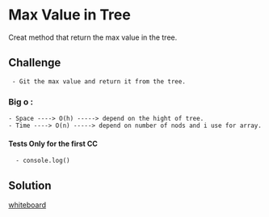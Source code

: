 #  Max Value in Tree

Creat method that return the max value in the tree.

## Challenge
     
     - Git the max value and return it from the tree.

### Big o :

    - Space ----> O(h) -----> depend on the hight of tree.   
    - Time ----> O(n) -----> depend on number of nods and i use for array.        

#### Tests Only for the first CC
      
      - console.log()
   
       
## Solution

[whiteboard](https://github.com/Balqees-401-advanced-javascript/data-structures-and-algorithms/blob/master/assets/20200616_205032.jpg)